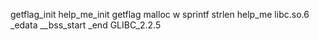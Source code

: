 getflag_init
help_me_init
getflag
malloc
w
sprintf
strlen
help_me
libc.so.6
_edata
__bss_start
_end
GLIBC_2.2.5
